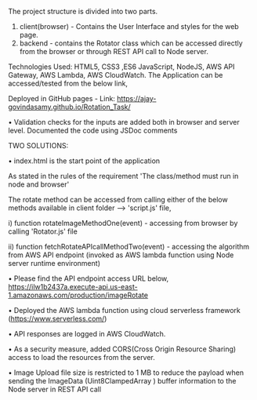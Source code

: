 The project structure is divided into two parts.

1. client(browser) - Contains the User Interface and styles for the web page.
2. backend - contains the Rotator class which can be accessed directly from the browser or through REST API call to Node server.

Technologies Used:
HTML5, CSS3 ,ES6 JavaScript, NodeJS, AWS API Gateway, AWS Lambda, AWS CloudWatch.
The Application can be accessed/tested from the below link,

Deployed in GitHub pages - Link: https://ajay-govindasamy.github.io/Rotation_Task/

• Validation checks for the inputs are added both in browser and server level. Documented the code using JSDoc comments

TWO SOLUTIONS:

• index.html is the start point of the application

As stated in the rules of the requirement 'The class/method must run in node and browser'

The rotate method can be accessed from calling either of the below methods available in client folder --> 'script.js' file,

i) function rotateImageMethodOne(event) - accessing from browser by calling 'Rotator.js' file

ii) function fetchRotateAPIcallMethodTwo(event) - accessing the algorithm from AWS API endpoint (invoked as AWS lambda function using Node server runtime environment)

• Please find the API endpoint access URL below,
https://ilw1b2437a.execute-api.us-east-1.amazonaws.com/production/imageRotate

• Deployed the AWS lambda function using cloud serverless framework (https://www.serverless.com/)

• API responses are logged in AWS CloudWatch.

• As a security measure, added CORS(Cross Origin Resource Sharing) access to load the resources from the server.

• Image Upload file size is restricted to 1 MB to reduce the payload when sending the ImageData (Uint8ClampedArray ) buffer information to the Node server in REST API call
